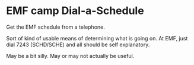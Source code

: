 # EMF camp Dial-a-Schedule

Get the EMF schedule from a telephone.

Sort of kind of usable means of determining what is going on.
At EMF, just dial 7243 (SCHD/SCHE) and all should be self explanatory.

May be a bit silly.
May or may not actually be useful.
